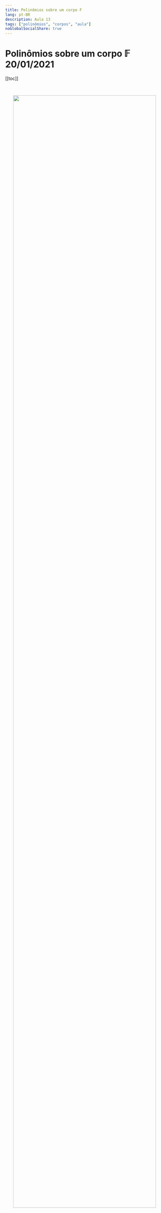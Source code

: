 ```yaml
---
title: Polinômios sobre um corpo F
lang: pt-BR
description: Aula 13
tags: ["polinômios", "corpos", "aula"]
noGlobalSocialShare: true
---
```


# Polinômios sobre um corpo $\mathbb{F}$ $20/01/2021$

[[toc]]

<br>

<p align='center'>
<img src='https://upload.wikimedia.org/wikipedia/commons/c/c1/Latex_integers.svg' width='95%'>
</p>

## Resumo

<br>

<iframe
  src="https://ecloud.global/s/ay4i6PEAD2EgjsY"
  width="100%"
  height="600"
></iframe>
